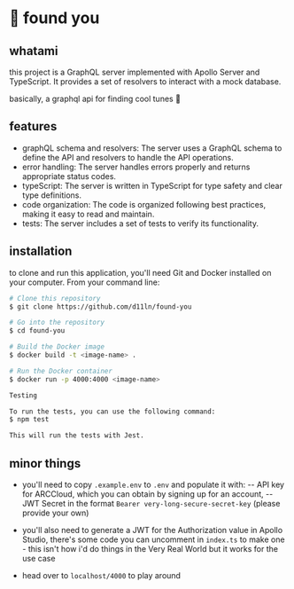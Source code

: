 # 🎹 found you

## whatami

this project is a GraphQL server implemented with Apollo Server and TypeScript. It provides a set of resolvers to interact with a mock database.

basically, a graphql api for finding cool tunes 🥁

## features

- graphQL schema and resolvers: The server uses a GraphQL schema to define the API and resolvers to handle the API operations.
- error handling: The server handles errors properly and returns appropriate status codes.
- typeScript: The server is written in TypeScript for type safety and clear type definitions.
- code organization: The code is organized following best practices, making it easy to read and maintain.
- tests: The server includes a set of tests to verify its functionality.

## installation

to clone and run this application, you'll need Git and Docker installed on your computer. From your command line:

```bash
# Clone this repository
$ git clone https://github.com/d11ln/found-you

# Go into the repository
$ cd found-you

# Build the Docker image
$ docker build -t <image-name> .

# Run the Docker container
$ docker run -p 4000:4000 <image-name>

Testing

To run the tests, you can use the following command:
$ npm test

This will run the tests with Jest.

```

## minor things

- you'll need to copy `.example.env` to `.env` and populate it with:
-- API key for ARCCloud, which you can obtain by signing up for an account,
-- JWT Secret in the format `Bearer very-long-secure-secret-key` (please provide your own)

- you'll also need to generate a JWT for the Authorization value in Apollo Studio, there's some code you can uncomment in `index.ts` to make one - this isn't how i'd do things in the Very Real World but it works for the use case

- head over to `localhost/4000` to play around